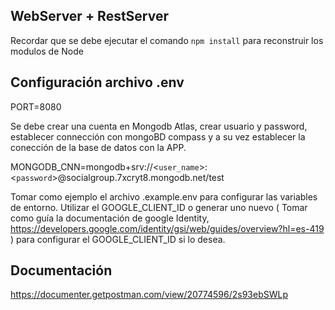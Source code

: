 ## WebServer + RestServer

Recordar que se debe ejecutar el comando ```npm install``` para reconstruir los modulos de Node

## Configuración archivo .env 

PORT=8080

Se debe crear una cuenta en Mongodb Atlas, crear usuario y password, establecer connección con mongoBD compass y a su vez establecer la conección de la base de datos con la APP.

MONGODB_CNN=mongodb+srv://<````user_name````>:<```password```>@socialgroup.7xcryt8.mongodb.net/test


Tomar como ejemplo el archivo .example.env para configurar las variables de entorno. Utilizar el GOOGLE_CLIENT_ID o generar uno nuevo ( Tomar como guía la documentación de google Identity, https://developers.google.com/identity/gsi/web/guides/overview?hl=es-419 ) para configurar el GOOGLE_CLIENT_ID si lo desea.


## Documentación

https://documenter.getpostman.com/view/20774596/2s93ebSWLp
